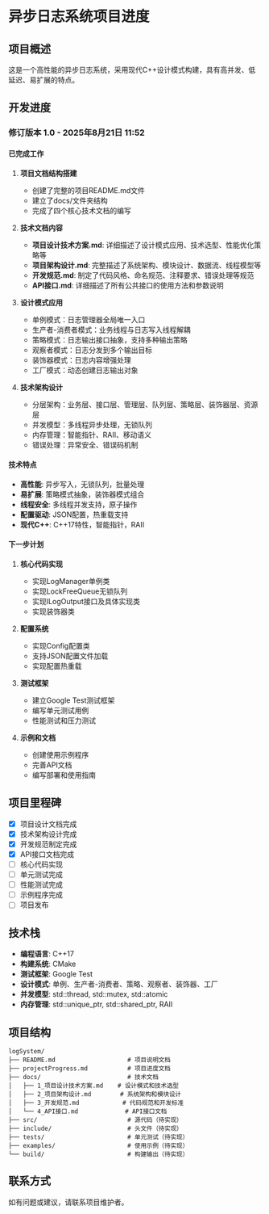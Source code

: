 # 异步日志系统项目进度

## 项目概述

这是一个高性能的异步日志系统，采用现代C++设计模式构建，具有高并发、低延迟、易扩展的特点。

## 开发进度

### 修订版本 1.0 - 2025年8月21日 11:52

#### 已完成工作

1. **项目文档结构搭建**
   - 创建了完整的项目README.md文件
   - 建立了docs/文件夹结构
   - 完成了四个核心技术文档的编写

2. **技术文档内容**
   - **项目设计技术方案.md**: 详细描述了设计模式应用、技术选型、性能优化策略等
   - **项目架构设计.md**: 完整描述了系统架构、模块设计、数据流、线程模型等
   - **开发规范.md**: 制定了代码风格、命名规范、注释要求、错误处理等规范
   - **API接口.md**: 详细描述了所有公共接口的使用方法和参数说明

3. **设计模式应用**
   - 单例模式：日志管理器全局唯一入口
   - 生产者-消费者模式：业务线程与日志写入线程解耦
   - 策略模式：日志输出接口抽象，支持多种输出策略
   - 观察者模式：日志分发到多个输出目标
   - 装饰器模式：日志内容增强处理
   - 工厂模式：动态创建日志输出对象

4. **技术架构设计**
   - 分层架构：业务层、接口层、管理层、队列层、策略层、装饰器层、资源层
   - 并发模型：多线程异步处理，无锁队列
   - 内存管理：智能指针、RAII、移动语义
   - 错误处理：异常安全、错误码机制

#### 技术特点

- **高性能**: 异步写入，无锁队列，批量处理
- **易扩展**: 策略模式抽象，装饰器模式组合
- **线程安全**: 多线程并发支持，原子操作
- **配置驱动**: JSON配置，热重载支持
- **现代C++**: C++17特性，智能指针，RAII

#### 下一步计划

1. **核心代码实现**
   - 实现LogManager单例类
   - 实现LockFreeQueue无锁队列
   - 实现ILogOutput接口及具体实现类
   - 实现装饰器类

2. **配置系统**
   - 实现Config配置类
   - 支持JSON配置文件加载
   - 实现配置热重载

3. **测试框架**
   - 建立Google Test测试框架
   - 编写单元测试用例
   - 性能测试和压力测试

4. **示例和文档**
   - 创建使用示例程序
   - 完善API文档
   - 编写部署和使用指南

## 项目里程碑

- [x] 项目设计文档完成
- [x] 技术架构设计完成
- [x] 开发规范制定完成
- [x] API接口文档完成
- [ ] 核心代码实现
- [ ] 单元测试完成
- [ ] 性能测试完成
- [ ] 示例程序完成
- [ ] 项目发布

## 技术栈

- **编程语言**: C++17
- **构建系统**: CMake
- **测试框架**: Google Test
- **设计模式**: 单例、生产者-消费者、策略、观察者、装饰器、工厂
- **并发模型**: std::thread, std::mutex, std::atomic
- **内存管理**: std::unique_ptr, std::shared_ptr, RAII

## 项目结构

```
logSystem/
├── README.md                    # 项目说明文档
├── projectProgress.md           # 项目进度文档
├── docs/                        # 技术文档
│   ├── 1_项目设计技术方案.md    # 设计模式和技术选型
│   ├── 2_项目架构设计.md        # 系统架构和模块设计
│   ├── 3_开发规范.md            # 代码规范和开发标准
│   └── 4_API接口.md             # API接口文档
├── src/                         # 源代码（待实现）
├── include/                     # 头文件（待实现）
├── tests/                       # 单元测试（待实现）
├── examples/                    # 使用示例（待实现）
└── build/                       # 构建输出（待实现）
```

## 联系方式

如有问题或建议，请联系项目维护者。
